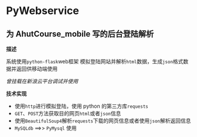 # PyWebservice

## 为 AhutCourse_mobile 写的后台登陆解析

**描述**

系统使用`python-flask`web框架
模拟登陆网站并解析`html`数据，生成`json`格式数据并返回供移动端使用

*曾挂载在新浪云平台调试并使用*

**技术实现**

* 使用`http`进行模拟登陆，使用 python 的第三方库`requests`
* `GET`、`POST`方法获取目的网页`html`或者`json`信息
* 使用`BeautifulSoup4`解析`requests`下载的网页信息或者使用`json`解析返回信息
* `MySQLdb` ==>> `PyMysql` 使用